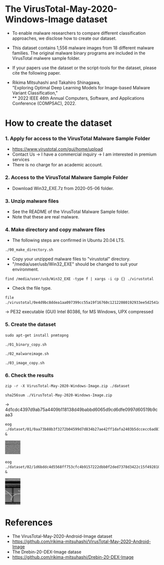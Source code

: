 # The VirusTotal-May-2020-Windows-Image dataset

* To enable malware researchers to compare different classification approaches, we disclose how to create our dataset.

* This dataset contains 1,556 malware images from 18 different malware families. The original malware binary programs are included in the VirusTotal malwere sample folder.

* If your papers use the dataset or the script-tools for the dataset, please cite the following paper.

* Rikima Mitsuhashi and Takahiro Shinagawa, <br>
"Exploring Optimal Deep Learning Models for Image-based Malware Variant Classification,"<br>
** 2022 IEEE 46th Annual Computers, Software, and Applications Conference (COMPSAC), 2022.

# How to create the dataset
### 1. Apply for access to the VirusTotal Malware Sample Folder

* https://www.virustotal.com/gui/home/upload
* Contact Us -> I have a commercial inquiry -> I am interested in premium services
* There is no charge for an academic account.

### 2. Access to the VirusTotal Malware Sample Folder 

* Download Win32_EXE.7z from 2020-05-06 folder.

### 3. Unzip malware files
* See the README of the VirusTotal Malware Sample folder.
* Note that these are real malware.

### 4. Make directory and copy malware files
* The following steps are confirmed in Ubuntu 20.04 LTS.
```
./00_make_directory.sh
```
* Copy your unzipped malware files to "virustotal" directory.
* "/media/user/usb/Win32_EXE" should be changed to suit your environment.
```
find /media/user/usb/Win32_EXE -type f | xargs -i cp {} ./virustotal
```
* Check the file type. 
```
file ./virustotal/0e4d9bc8ddea1aa097399cc55a19f16760c12122080192933ee5d2541dd02862
```
-> PE32 executable (GUI) Intel 80386, for MS Windows, UPX compressed

### 5. Create the dataset
```
sudo apt-get install pnmtopng
```
```
./01_binary_copy.sh
```
```
./02_malwareimage.sh
```
```
./03_image_copy.sh
```


### 6. Check the results
```
zip -r -X VirusTotal-May-2020-Windows-Image.zip ./dataset
```
```
sha256sum ./VirusTotal-May-2020-Windows-Image.zip
```
-> 4d1cdc4397d9ab75a4409b118138d49babbd6065d9cd6dfe0997d60519b9caa3
```
eog ./dataset/01/0aa73b88b3f3272b04599d7d834b27ae42ff1dafa2403b5dccecc6ad817da863.png &
```
<img src="./sample01.jpg" width=10%>

```
eog ./dataset/02/1d6bddc4d5568ff753cfc4b9157222dbb0f2ded7378d3422c15f492810baa446.png &
```
<img src="./sample02.jpg" width=10%>

# References
* The VirusTotal-May-2020-Android-Image dataset
* https://github.com/rikima-mitsuhashi/VirusTotal-May-2020-Android-Image
* The Drebin-20-DEX-Image datase
* https://github.com/rikima-mitsuhashi/Drebin-20-DEX-Image

